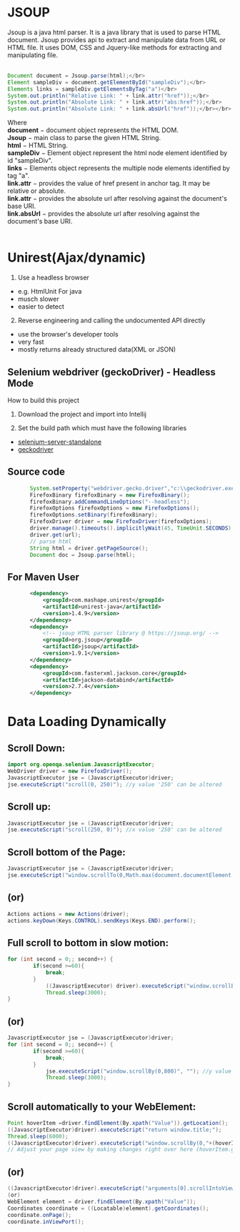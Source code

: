 # JSOUP
Jsoup is a java html parser. It is a java library that is used to parse HTML document. Jsoup provides api to extract and manipulate data from URL or HTML file. It uses DOM, CSS and Jquery-like methods for extracting and manipulating file.</br></br>
```java
Document document = Jsoup.parse(html);</br>
Element sampleDiv = document.getElementById("sampleDiv");</br>
Elements links = sampleDiv.getElementsByTag("a")</br>
System.out.println("Relative Link: " + link.attr("href"));</br>
System.out.println("Absolute Link: " + link.attr("abs:href"));</br>
System.out.println("Absolute Link: " + link.absUrl("href"));</br></br>
```
Where</br>
**document** − document object represents the HTML DOM.</br>
**Jsoup** − main class to parse the given HTML String.</br>
**html** − HTML String.</br>
**sampleDiv** − Element object represent the html node element identified by id "sampleDiv".</br>
**links** − Elements object represents the multiple node elements identified by tag "a".</br>
**link.attr** − provides the value of href present in anchor tag. It may be relative or absolute.</br>
**link.attr** − provides the absolute url after resolving against the document's base URI.</br>
**link.absUrl** − provides the absolute url after resolving against the document's base URI.</br></br>

# Unirest(Ajax/dynamic)
1. Use a headless browser</br>
 - e.g. HtmlUnit For java</br>
 - musch slower</br>
 - easier to detect</br>
2. Reverse engineering and calling the undocumented API directly</br>
 - use the browser's developer tools</br>
 - very fast</br>
 - mostly returns already structured data(XML or JSON)</br>
 
 ## Selenium webdriver (geckoDriver) - Headless Mode
 How to build this project
 1. Download the project and import into Intellij

2. Set the build path which must have the following libraries 

 * [selenium-server-standalone](https://www.seleniumhq.org/download/)
 * [geckodriver](https://github.com/mozilla/geckodriver/releases)

 ## Source code
 ```java
        System.setProperty("webdriver.gecko.driver","c:\\geckodriver.exe");
        FirefoxBinary firefoxBinary = new FirefoxBinary();
        firefoxBinary.addCommandLineOptions("--headless");
        FirefoxOptions firefoxOptions = new FirefoxOptions();
        firefoxOptions.setBinary(firefoxBinary);
        FirefoxDriver driver = new FirefoxDriver(firefoxOptions);
        driver.manage().timeouts().implicitlyWait(45, TimeUnit.SECONDS);
        driver.get(url);
        // parse html
        String html = driver.getPageSource();
        Document doc = Jsoup.parse(html);
 ```
 ## For Maven User
 ```xml
        <dependency>
            <groupId>com.mashape.unirest</groupId>
            <artifactId>unirest-java</artifactId>
            <version>1.4.9</version>
        </dependency>
        <dependency>
            <!-- jsoup HTML parser library @ https://jsoup.org/ -->
            <groupId>org.jsoup</groupId>
            <artifactId>jsoup</artifactId>
            <version>1.9.1</version>
        </dependency>
        <dependency>
            <groupId>com.fasterxml.jackson.core</groupId>
            <artifactId>jackson-databind</artifactId>
            <version>2.7.4</version>
        </dependency>
```

# Data Loading Dynamically
## Scroll Down:
```java
import org.openqa.selenium.JavascriptExecutor;
WebDriver driver = new FirefoxDriver();
JavascriptExecutor jse = (JavascriptExecutor)driver;
jse.executeScript("scroll(0, 250)"); //y value '250' can be altered
```
## Scroll up:
```java
JavascriptExecutor jse = (JavascriptExecutor)driver;
jse.executeScript("scroll(250, 0)"); //x value '250' can be altered
```
## Scroll bottom of the Page:
```java
JavascriptExecutor jse = (JavascriptExecutor)driver;
jse.executeScript("window.scrollTo(0,Math.max(document.documentElement.scrollHeight,document.body.scrollHeight,document.documentElement.clientHeight));");
```
## (or)
```java
Actions actions = new Actions(driver);
actions.keyDown(Keys.CONTROL).sendKeys(Keys.END).perform();
```
## Full scroll to bottom in slow motion:
```java
for (int second = 0;; second++) {
        if(second >=60){
            break;
        }
            ((JavascriptExecutor) driver).executeScript("window.scrollBy(0,400)", ""); //y value '400' can be altered
            Thread.sleep(3000);
}
```
## (or)
```java
JavascriptExecutor jse = (JavascriptExecutor)driver;
for (int second = 0;; second++) {
        if(second >=60){
            break;
        }
            jse.executeScript("window.scrollBy(0,800)", ""); //y value '800' can be altered
            Thread.sleep(3000);
}
```
## Scroll automatically to your WebElement:
```java
Point hoverItem =driver.findElement(By.xpath("Value")).getLocation();
((JavascriptExecutor)driver).executeScript("return window.title;");    
Thread.sleep(6000);
((JavascriptExecutor)driver).executeScript("window.scrollBy(0,"+(hoverItem.getY())+");"); 
// Adjust your page view by making changes right over here (hoverItem.getY()-400)
```
## (or)
```java
((JavascriptExecutor)driver).executeScript("arguments[0].scrollIntoView();", driver.findElement(By.xpath("Value')]")));
(or)
WebElement element = driver.findElement(By.xpath("Value"));
Coordinates coordinate = ((Locatable)element).getCoordinates(); 
coordinate.onPage(); 
coordinate.inViewPort();
 ```
